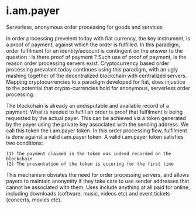 # i.am.payer
Serverless, anonymous order processing for goods and services 

In order processing prevelent today with fiat currency, the key instrument, is a proof of payment, against which the order is fulfilled. In this paradigm, order fulfilment for an identity/account is contingent on the answer to the question : Is there proof of payment ? Such use of proof of payment, is the reason order processing servers exist. Cryptocurrency based order processing prevalant today continues using this paradigm, with an ugly mashing together of the decentralized blockchain with centralized servers.  Mapping cryptocurrencies to a paradigm developed for fiat, does injustice to the potential that crypto-currencies hold for anonymous, serverless order processing.

The blockchain is already an undisputable and available record of a payment. What is needed to fulfil an order is proof that fulfilment is being requested by the actual payer. This can be achieved via a token generated by the payer using the private key associated with the sending address. We call this token the i.am.payer token. In this order processing flow, fulfilment is done against a valid i.am.payer token. A valid i.am.payer token satisfies two conditions:

    (1) The payment claimed in the token was indeed recorded on the blockchain
    (2) The presentation of the token is occuring for the first time

This mechanism obviates the need for order processing servers, and allows payers to maintain anonymity if they take care to use sender addresses that cannot be associated with them. Uses include anything at all paid for online, including downloads (software, music, videos etc) and event tickets (concerts, movies etc).
